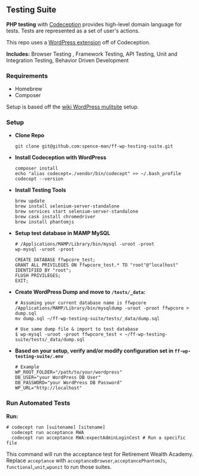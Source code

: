 ## Testing Suite

**PHP testing** with [Codeception](https://codeception.com/) provides high-level domain language for tests. Tests are represented as a set of user's actions.

This repo uses a [WordPress extension](https://codeception.com/for/wordpress) off of Codeception.

**Includes:** Browser Testing , Framework Testing, API Testing, Unit and Integration Testing, Behavior Driven Development

### Requirements
- Homebrew
- Composer

Setup is based off the [wiki WordPress mulitsite](https://wiki.formulafolios.com/view/WordPress_Multisite#) setup.

### Setup

- **Clone Repo**

      git clone git@github.com:spence-man/ff-wp-testing-suite.git

- **Install Codeception with WordPress**

      composer install
      echo "alias codecept=./vendor/bin/codecept" >> ~/.bash_profile
      codecept --version

- **Install Testing Tools**

      brew update
      brew install selenium-server-standalone
      brew services start selenium-server-standalone
      brew cask install chromedriver
      brew install phantomjs

- **Setup test database in MAMP MySQL**

      # /Applications/MAMP/Library/bin/mysql -uroot -proot
      wp-mysql -uroot -proot
      
      CREATE DATABASE ffwpcore_test;
      GRANT ALL PRIVILEGES ON ffwpcore_test.* TO "root"@"localhost" IDENTIFIED BY "root";
      FLUSH PRIVILEGES;
      EXIT;

- **Create WordPress Dump and move to `/tests/_data`:**

      # Assuming your current database name is ffwpcore
      /Applications/MAMP/Library/bin/mysqldump -uroot -proot ffwpcore > dump.sql
      mv dump.sql ~/ff-wp-testing-suite/tests/_data/dump.sql

      # Use same dump file & import to test database
      $ wp-mysql -uroot -proot ffwpcore_test < ~/ff-wp-testing-suite/tests/_data/dump.sql

- **Based on your setup, verify and/or modify configuration set in `ff-wp-testing-suite/.env`**

      # Example
      WP_ROOT_FOLDER="/path/to/your/wordpress"
      DB_USER="your WordPress DB User"
      DB_PASSWORD="your WordPress DB Password"
      WP_URL="http://localhost"

### Run Automated Tests

**Run:**

    # codecept run [suitename] [sitename]
      codecept run acceptance RWA
      codecept run acceptance RWA:expectAdminLoginCest # Run a specific file


This command will run the acceptance test for Retirement Wealth Academy.
Replace `acceptance` with `acceptanceBrowser`,`acceptancePhantomJs`, `functional`,`unit`,`wpunit` to run those suites.


